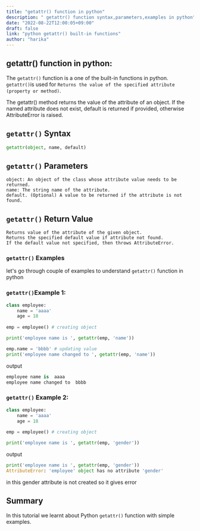```yaml
---
title: "getattr() function in python"
description: " getattr() function syntax,parameters,examples in python"
date: "2022-08-22T12:00:05+09:00"
draft: false
link: "python getattr() built-in functions"
author: "harika"
---
```


## getattr() function in python:
The `getattr()` function is a one of the built-in functions in python.
`getattr()`is used for `Returns the value of the specified attribute (property or method)`.

The getattr() method returns the value of the attribute of an object. If the named attribute does not exist, default is returned if provided, otherwise AttributeError is raised.

## `getattr()` Syntax
```python
getattr(object, name, default)
```
## `getattr()` Parameters

    object: An object of the class whose attribute value needs to be returned.
    name: The string name of the attribute.
    default. (Optional) A value to be returned if the attribute is not found.

## `getattr()` Return Value

    Returns value of the attribute of the given object.
    Returns the specified default value if attribute not found.
    If the default value not specified, then throws AttributeError.

### `getattr()` Examples

let's go through couple of examples to understand `getattr()` function in python


###  `getattr()`Example 1:
```python
class employee:
    name = 'aaaa'
    age = 18
    
emp = employee() # creating object

print('employee name is ', getattr(emp, 'name'))

emp.name = 'bbbb' # updating value
print('employee name changed to ', getattr(emp, 'name'))
```
output
```python
employee name is  aaaa
employee name changed to  bbbb
```
###  `getattr()` Example 2:
```python
class employee:
    name = 'aaaa'
    age = 18
    
emp = employee() # creating object

print('employee name is ', getattr(emp, 'gender'))
```
output
```python
print('employee name is ', getattr(emp, 'gender'))
AttributeError: 'employee' object has no attribute 'gender'
```
in this gender attribute is not created so it gives error

## Summary
In this tutorial we learnt about Python `getattr()` function with simple examples.